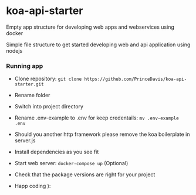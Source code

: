 # koa-api-starter
Empty app structure for developing web apps and webservices using docker

Simple file structure to get started developing web and api application using nodejs

### Running app ###
* Clone repository: `git clone https://github.com/PrinceDavis/koa-api-starter.git`
* Rename folder
* Switch into project directory
* Rename .env-example to .env for keep credentails: `mv .env-example .env`
* Should you another http framework please remove the koa boilerplate in server.js
* Install dependencies as you see fit
* Start web server: `docker-compose up` (Optional)

* Check that the package versions are right for your project
* Happ coding ):
